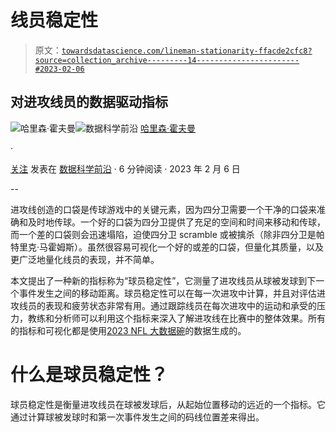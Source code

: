 # 线员稳定性

> 原文：[`towardsdatascience.com/lineman-stationarity-ffacde2cfc8?source=collection_archive---------14-----------------------#2023-02-06`](https://towardsdatascience.com/lineman-stationarity-ffacde2cfc8?source=collection_archive---------14-----------------------#2023-02-06)

## 对进攻线员的数据驱动指标

[](https://harrisonfhoffman.medium.com/?source=post_page-----ffacde2cfc8--------------------------------)![哈里森·霍夫曼](https://harrisonfhoffman.medium.com/?source=post_page-----ffacde2cfc8--------------------------------)[](https://towardsdatascience.com/?source=post_page-----ffacde2cfc8--------------------------------)![数据科学前沿](https://towardsdatascience.com/?source=post_page-----ffacde2cfc8--------------------------------) [哈里森·霍夫曼](https://harrisonfhoffman.medium.com/?source=post_page-----ffacde2cfc8--------------------------------)

·

[关注](https://medium.com/m/signin?actionUrl=https%3A%2F%2Fmedium.com%2F_%2Fsubscribe%2Fuser%2F38889d0801d0&operation=register&redirect=https%3A%2F%2Ftowardsdatascience.com%2Flineman-stationarity-ffacde2cfc8&user=Harrison+Hoffman&userId=38889d0801d0&source=post_page-38889d0801d0----ffacde2cfc8---------------------post_header-----------) 发表在 [数据科学前沿](https://towardsdatascience.com/?source=post_page-----ffacde2cfc8--------------------------------) · 6 分钟阅读 · 2023 年 2 月 6 日[](https://medium.com/m/signin?actionUrl=https%3A%2F%2Fmedium.com%2F_%2Fvote%2Ftowards-data-science%2Fffacde2cfc8&operation=register&redirect=https%3A%2F%2Ftowardsdatascience.com%2Flineman-stationarity-ffacde2cfc8&user=Harrison+Hoffman&userId=38889d0801d0&source=-----ffacde2cfc8---------------------clap_footer-----------)

--

[](https://medium.com/m/signin?actionUrl=https%3A%2F%2Fmedium.com%2F_%2Fbookmark%2Fp%2Fffacde2cfc8&operation=register&redirect=https%3A%2F%2Ftowardsdatascience.com%2Flineman-stationarity-ffacde2cfc8&source=-----ffacde2cfc8---------------------bookmark_footer-----------)

进攻线创造的口袋是传球游戏中的关键元素，因为四分卫需要一个干净的口袋来准确和及时地传球。一个好的口袋为四分卫提供了充足的空间和时间来移动和传球，而一个差的口袋则会迅速塌陷，迫使四分卫 scramble 或被擒杀（除非四分卫是帕特里克·马霍姆斯）。虽然很容易可视化一个好的或差的口袋，但量化其质量，以及更广泛地量化线员的表现，并不简单。

本文提出了一种新的指标称为“球员稳定性”，它测量了进攻线员从球被发球到下一个事件发生之间的移动距离。球员稳定性可以在每一次进攻中计算，并且对评估进攻线员的表现和疲劳状态非常有用。通过跟踪线员在每次进攻中的运动和承受的压力，教练和分析师可以利用这个指标来深入了解进攻线在比赛中的整体效果。所有的指标和可视化都是使用[2023 NFL 大数据碗](https://www.kaggle.com/competitions/nfl-big-data-bowl-2023)的数据生成的。

# 什么是球员稳定性？

球员稳定性是衡量进攻线员在球被发球后，从起始位置移动的远近的一个指标。它通过计算球被发球时和第一次事件发生之间的码线位置差来得出。
